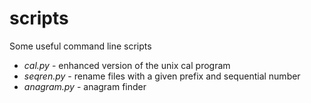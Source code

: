 # scripts
Some useful command line scripts

* _cal.py_        - enhanced version of the unix cal program
* _seqren.py_     - rename files with a given prefix and sequential number
* _anagram.py_    - anagram finder
